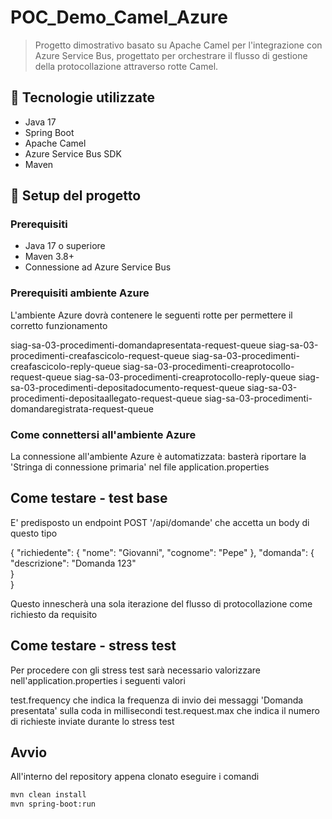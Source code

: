 # POC_Demo_Camel_Azure

> Progetto dimostrativo basato su Apache Camel per l'integrazione con Azure Service Bus, progettato per orchestrare il flusso di gestione della protocollazione attraverso rotte Camel.

## 🚀 Tecnologie utilizzate

- Java 17
- Spring Boot
- Apache Camel
- Azure Service Bus SDK
- Maven

## 🔧 Setup del progetto

### Prerequisiti

- Java 17 o superiore
- Maven 3.8+
- Connessione ad Azure Service Bus

### Prerequisiti ambiente Azure
L'ambiente Azure dovrà contenere le seguenti rotte per permettere il corretto funzionamento

siag-sa-03-procedimenti-domandapresentata-request-queue
siag-sa-03-procedimenti-creafascicolo-request-queue
siag-sa-03-procedimenti-creafascicolo-reply-queue
siag-sa-03-procedimenti-creaprotocollo-request-queue
siag-sa-03-procedimenti-creaprotocollo-reply-queue
siag-sa-03-procedimenti-depositadocumento-request-queue
siag-sa-03-procedimenti-depositaallegato-request-queue
siag-sa-03-procedimenti-domandaregistrata-request-queue

### Come connettersi all'ambiente Azure
La connessione all'ambiente Azure è automatizzata: basterà riportare la 'Stringa di connessione primaria' nel file application.properties

## Come testare - test base
E' predisposto un endpoint POST '/api/domande' che accetta un body di questo tipo

{
  "richiedente": {
    "nome": "Giovanni", 
    "cognome": "Pepe"
  }, 
  "domanda": {
    "descrizione": "Domanda 123"  
  }    
}

Questo innescherà una sola iterazione del flusso di protocollazione come richiesto da requisito

## Come testare - stress test
Per procedere con gli stress test sarà necessario valorizzare nell'application.properties i seguenti valori

test.frequency che indica la frequenza di invio dei messaggi 'Domanda presentata' sulla coda in millisecondi
test.request.max che indica il numero di richieste inviate durante lo stress test

## Avvio
All'interno del repository appena clonato eseguire i comandi

```bash
mvn clean install
mvn spring-boot:run
